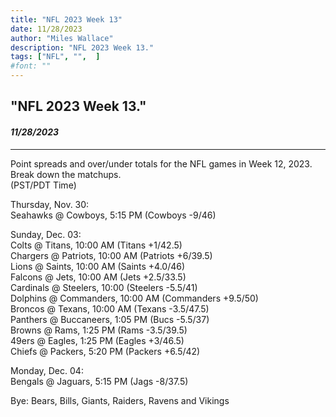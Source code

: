 ```yaml
---
title: "NFL 2023 Week 13"
date: 11/28/2023
author: "Miles Wallace"
description: "NFL 2023 Week 13."
tags: ["NFL", "",  ]
#font: ""
---
```

## "NFL 2023 Week 13."
#### _11/28/2023_ 
____
Point spreads and over/under totals for the NFL games in Week 12, 2023.  
Break down the matchups.  
(PST/PDT Time)  
  
Thursday, Nov. 30:     
Seahawks @ Cowboys, 5:15 PM (Cowboys -9/46)  
  
Sunday, Dec. 03:   
Colts @ Titans, 10:00 AM (Titans +1/42.5)  
Chargers @ Patriots, 10:00 AM (Patriots +6/39.5)  
Lions @ Saints, 10:00 AM (Saints +4.0/46)  
Falcons @ Jets, 10:00 AM (Jets +2.5/33.5)  
Cardinals @ Steelers, 10:00 (Steelers -5.5/41)  
Dolphins @ Commanders, 10:00 AM (Commanders +9.5/50)  
Broncos @ Texans, 10:00 AM (Texans -3.5/47.5)  
Panthers @ Buccaneers, 1:05 PM (Bucs -5.5/37)  
Browns @ Rams, 1:25 PM (Rams -3.5/39.5)  
49ers @ Eagles, 1:25 PM (Eagles +3/46.5)  
Chiefs @ Packers, 5:20 PM (Packers +6.5/42)  
   
Monday, Dec. 04:  
Bengals @ Jaguars, 5:15 PM (Jags -8/37.5)  
  
Bye: Bears, Bills, Giants, Raiders, Ravens and Vikings   